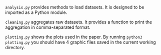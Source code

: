 `analysis.py` provides methods to load datasets. It is designed to be imported as a Python module.

`cleaning.py` aggregates raw datasets. It provides a function to print the aggregation in comma-separated format.

`plotting.py` shows the plots used in the paper. By running `python3 plotting.py` you should have 4 graphic files saved in the current working directory.

